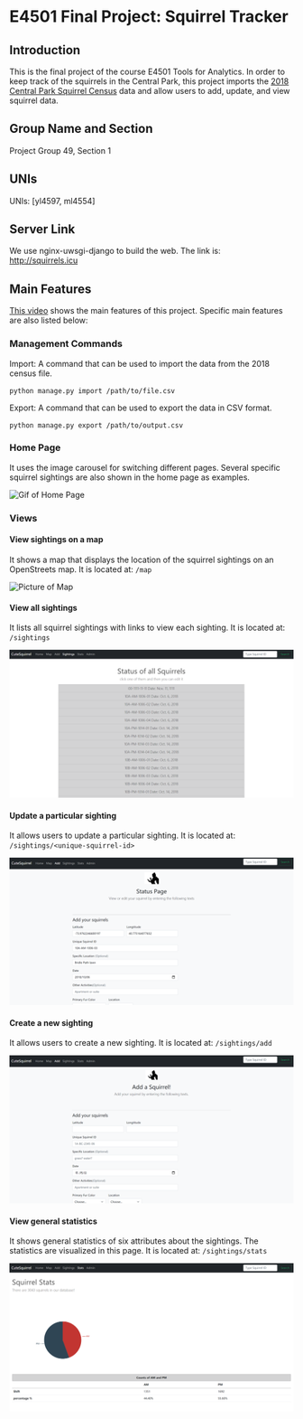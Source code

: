 # E4501 Final Project: Squirrel Tracker

## Introduction
This is the final project of the course E4501 Tools for Analytics. In order to keep track of the squirrels in the Central Park, this project imports the [2018 Central Park Squirrel Census](https://data.cityofnewyork.us/Environment/2018-Central-Park-Squirrel-Census-Squirrel-Data/vfnx-vebw) data and allow users to add, update, and view squirrel data. 
## Group Name and Section
Project Group 49, Section 1
## UNIs
UNIs: [yl4597, ml4554] 
## Server Link
We use nginx-uwsgi-django to build the web. The link is:   
http://squirrels.icu
## Main Features
[This video](https://b23.tv/3z3KC9) shows the main features of this project. Specific main features are also listed below:
### Management Commands
Import: A command that can be used to import the data from the 2018 census file.    
```
python manage.py import /path/to/file.csv
```
Export: A command that can be used to export the data in CSV format.  
```
python manage.py export /path/to/output.csv
```
### Home Page
It uses the image carousel for switching different pages. Several specific squirrel sightings are also shown in the home page as examples.   

![Gif of Home Page](https://github.com/Miaoran-Lei/Squirrel-Tracker/blob/master/media/img/Completed_Home_Page.gif)
### Views
#### View sightings on a map
It shows a map that displays the location of the squirrel sightings on an OpenStreets map. It is located at: `/map`   
   
![Picture of Map](https://github.com/Miaoran-Lei/Squirrel-Tracker/blob/master/media/img/Completed_Map.PNG)
#### View all sightings
It lists all squirrel sightings with links to view each sighting. It is located at: `/sightings`   
   
![Picture of Sightings](https://github.com/Miaoran-Lei/Squirrel-Tracker/blob/master/media/img/Completed_Sightings.PNG)
#### Update a particular sighting
It allows users to update a particular sighting. It is located at: `/sightings/<unique-squirrel-id>`    
     
![Picture of Update](https://github.com/Miaoran-Lei/Squirrel-Tracker/blob/master/media/img/Completed_Update.PNG)
#### Create a new sighting
It allows users to create a new sighting. It is located at: `/sightings/add`    
   
![Picture of Add](https://github.com/Miaoran-Lei/Squirrel-Tracker/blob/master/media/img/Completed_Add.PNG)
#### View general statistics
It shows general statistics of six attributes about the sightings. The statistics are visualized in this page. It is located at: `/sightings/stats`    
   
![Picture of Stats](https://github.com/Miaoran-Lei/Squirrel-Tracker/blob/master/media/img/Completed_Stats.PNG)

